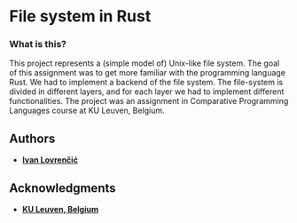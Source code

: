 # File system in Rust

### What is this?

This project represents a (simple model of) Unix-like file system. The goal of this assignment was to get more familiar with the programming language Rust. We had to implement a backend of the file system. The file-system is divided in different layers, and for each layer we had to implement different functionalities. The project was an assignment in Comparative Programming Languages course at KU Leuven, Belgium.

## Authors

* **[Ivan Lovrenčić](https://github.com/ilovrencic)**

## Acknowledgments

* **[KU Leuven, Belgium](https://onderwijsaanbod.kuleuven.be/syllabi/e/H0S01AE.htm#activetab=doelstellingen_idp7223728)**
